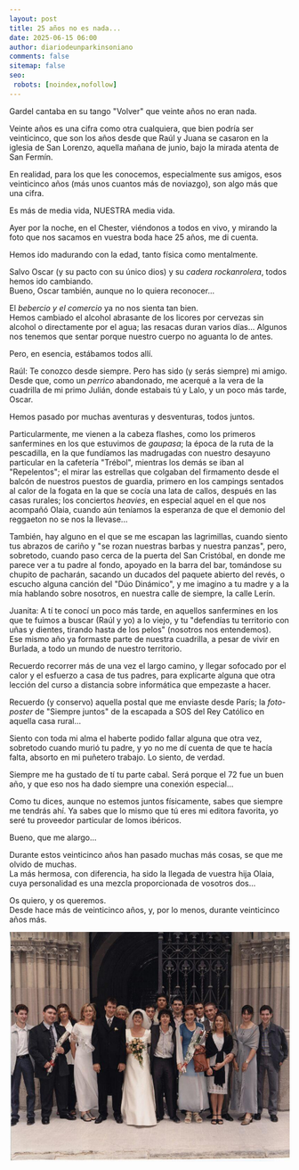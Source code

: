 ```yaml
---
layout: post
title: 25 años no es nada...
date: 2025-06-15 06:00
author: diariodeunparkinsoniano
comments: false
sitemap: false
seo:
 robots: [noindex,nofollow]
---
```

Gardel cantaba en su tango "Volver" que veinte años no eran nada.

Veinte años es una cifra como otra cualquiera, que bien podría ser veinticinco, que son los años desde que Raúl y Juana se casaron en la iglesia de San Lorenzo, aquella mañana de junio, bajo la mirada atenta de San Fermín.

En realidad, para los que les conocemos, especialmente sus amigos, esos veinticinco años (más unos cuantos más de noviazgo), son algo más que una cifra.

Es más de media vida, NUESTRA media vida.  

Ayer por la noche, en el Chester, viéndonos a todos en vivo, y mirando la foto que nos sacamos en vuestra boda hace 25 años, me di cuenta.

Hemos ido madurando con la edad, tanto física como mentalmente.

Salvo Oscar (y su pacto con su único dios) y su *cadera rockanrolera*, todos hemos ido cambiando.  
Bueno, Oscar también, aunque no lo quiera reconocer...

El *bebercio y el comercio* ya no nos sienta tan bien.  
Hemos cambiado el alcohol abrasante de los licores por cervezas sin alcohol o directamente por el agua; las resacas duran varios días... Algunos nos tenemos que sentar porque nuestro cuerpo no aguanta lo de antes.

Pero, en esencia, estábamos todos allí.

Raúl: Te conozco desde siempre. Pero has sido (y serás siempre) mi amigo.  
Desde que, como un *perrico* abandonado, me acerqué a la vera de la cuadrilla de mi primo Julián, donde estabais tú y Lalo, y un poco más tarde, Oscar.  

Hemos pasado por muchas aventuras y desventuras, todos juntos.

Particularmente, me vienen a la cabeza flashes, como los primeros sanfermines en los que estuvimos de *gaupasa*; la época de la ruta de la pescadilla, en la que fundíamos las madrugadas con nuestro desayuno particular en la cafetería "Trébol", mientras los demás se iban al "Repelentos"; el mirar las estrellas que colgaban del firmamento desde el balcón de nuestros puestos de guardia, primero en los campings sentados al calor de la fogata en la que se cocía una lata de callos, después en las casas rurales; los conciertos *heavies*, en especial aquel en el que nos acompañó Olaia, cuando aún teníamos la esperanza de que el demonio del reggaeton no se nos la llevase...  

También, hay alguno en el que se me escapan las lagrimillas, cuando siento tus abrazos de cariño y "se rozan nuestras barbas y nuestra panzas", pero, sobretodo, cuando paso cerca de la puerta del San Cristóbal, en donde me parece ver a tu padre al fondo, apoyado en la barra del bar, tomándose su chupito de pacharán, sacando un ducados del paquete abierto del revés, o escucho alguna canción del "Dúo Dinámico", y me imagino a tu madre y a la mía hablando sobre nosotros, en nuestra calle de siempre, la calle Lerín.

Juanita: A tí te conocí un poco más tarde, en aquellos sanfermines en los que te fuimos a buscar (Raúl y yo) a lo viejo, y tu "defendías tu territorio con uñas y dientes, tirando hasta de los pelos" (nosotros nos entendemos).  
Ese mismo año ya formaste parte de nuestra cuadrilla, a pesar de vivir en Burlada, a todo un mundo de nuestro territorio.

Recuerdo recorrer más de una vez el largo camino, y llegar sofocado por el calor y el esfuerzo a casa de tus padres, para explicarte alguna que otra lección del curso a distancia sobre informática que empezaste a hacer.  

Recuerdo (y conservo) aquella postal que me enviaste desde París; la *foto-poster* de "Siempre juntos" de la escapada a SOS del Rey Católico en aquella casa rural...


Siento con toda mi alma el haberte podido fallar alguna que otra vez, sobretodo cuando murió tu padre, y yo no me dí cuenta de que te hacía falta, absorto en mi puñetero trabajo. Lo siento, de verdad.  

Siempre me ha gustado de tí tu parte cabal. Será porque el 72 fue un buen año, y que eso nos ha dado siempre una conexión especial...  

Como tu dices, aunque no estemos juntos físicamente, sabes que siempre me tendrás ahí. Ya sabes que lo mismo que tú eres mi editora favorita, yo seré tu proveedor particular de lomos ibéricos.

Bueno, que me alargo...  

Durante estos veinticinco años han pasado muchas más cosas, se que me olvido de muchas.  
La más hermosa, con diferencia, ha sido la llegada de vuestra hija Olaia, cuya personalidad es una mezcla proporcionada de vosotros dos...

Os quiero, y os queremos.  
Desde hace más de veinticinco años, y, por lo menos, durante veinticinco años más.

![Boda](assets/images/25anos.jpg)